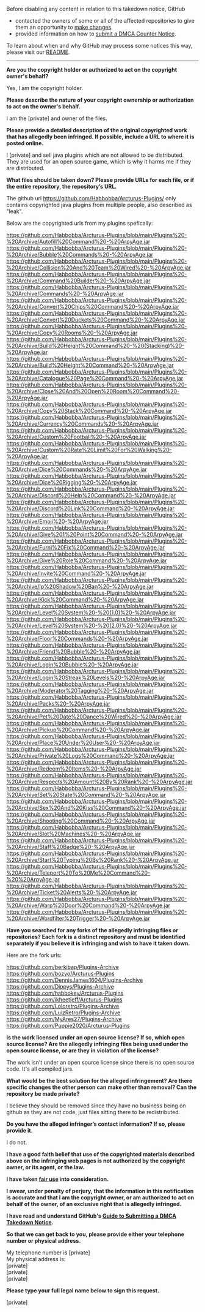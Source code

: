 Before disabling any content in relation to this takedown notice, GitHub
- contacted the owners of some or all of the affected repositories to give them an opportunity to [make changes](https://docs.github.com/en/github/site-policy/dmca-takedown-policy#a-how-does-this-actually-work).
- provided information on how to [submit a DMCA Counter Notice](https://docs.github.com/en/articles/guide-to-submitting-a-dmca-counter-notice).

To learn about when and why GitHub may process some notices this way, please visit our [README](https://github.com/github/dmca/blob/master/README.md).

---

**Are you the copyright holder or authorized to act on the copyright owner's behalf?**

Yes, I am the copyright holder.

**Please describe the nature of your copyright ownership or authorization to act on the owner's behalf.**

I am the [private] and owner of the files.

**Please provide a detailed description of the original copyrighted work that has allegedly been infringed. If possible, include a URL to where it is posted online.**

I [private] and sell java plugins which are not allowed to be distributed.  
They are used for an open source game, which is why it harms me if they are distributed.

**What files should be taken down? Please provide URLs for each file, or if the entire repository, the repository’s URL.**

The github url https://github.com/Habbobba/Arcturus-Plugins/ only contains copyrighted java plugins from multiple people, also described as "leak".

Below are the copyrighted urls from my plugins spefically:

https://github.com/Habbobba/Arcturus-Plugins/blob/main/Plugins%20-%20Archive/Autofill%20Command%20-%20ArpyAge.jar  
https://github.com/Habbobba/Arcturus-Plugins/blob/main/Plugins%20-%20Archive/Bubble%20Commands%20-%20ArpyAge.jar  
https://github.com/Habbobba/Arcturus-Plugins/blob/main/Plugins%20-%20Archive/Collision%20And%20Team%20Wired%20-%20ArpyAge.jar  
https://github.com/Habbobba/Arcturus-Plugins/blob/main/Plugins%20-%20Archive/Command%20Builder%20-%20ArpyAge.jar  
https://github.com/Habbobba/Arcturus-Plugins/blob/main/Plugins%20-%20Archive/Commands%20-%20ArpyAge.jar  
https://github.com/Habbobba/Arcturus-Plugins/blob/main/Plugins%20-%20Archive/Convert%20Chips%20Command%20-%20ArpyAge.jar  
https://github.com/Habbobba/Arcturus-Plugins/blob/main/Plugins%20-%20Archive/Convert%20Duckets%20Command%20-%20ArpyAge.jar  
https://github.com/Habbobba/Arcturus-Plugins/blob/main/Plugins%20-%20Archive/Copy%20Rooms%20-%20ArpyAge.jar  
https://github.com/Habbobba/Arcturus-Plugins/blob/main/Plugins%20-%20Archive/Build%20Height%20Command%20-%20(Stacking)%20-%20ArpyAge.jar  
https://github.com/Habbobba/Arcturus-Plugins/blob/main/Plugins%20-%20Archive/Build%20Height%20Command%20-%20ArpyAge.jar  
https://github.com/Habbobba/Arcturus-Plugins/blob/main/Plugins%20-%20Archive/Catalogue%20Page%20Command%20-%20ArpyAge.jar  
https://github.com/Habbobba/Arcturus-Plugins/blob/main/Plugins%20-%20Archive/Close%20And%20Open%20Room%20Command%20-%20ArpyAge.jar  
https://github.com/Habbobba/Arcturus-Plugins/blob/main/Plugins%20-%20Archive/Copy%20Stack%20Command%20-%20ArpyAge.jar  
https://github.com/Habbobba/Arcturus-Plugins/blob/main/Plugins%20-%20Archive/Currency%20Commands%20-%20ArpyAge.jar  
https://github.com/Habbobba/Arcturus-Plugins/blob/main/Plugins%20-%20Archive/Custom%20Football%20-%20ArpyAge.jar  
https://github.com/Habbobba/Arcturus-Plugins/blob/main/Plugins%20-%20Archive/Custom%20Rate%20Limit%20For%20Walking%20-%20ArpyAge.jar  
https://github.com/Habbobba/Arcturus-Plugins/blob/main/Plugins%20-%20Archive/Dice%20Commands%20-%20ArpyAge.jar  
https://github.com/Habbobba/Arcturus-Plugins/blob/main/Plugins%20-%20Archive/Dice%20Rigging%20-%20ArpyAge.jar  
https://github.com/Habbobba/Arcturus-Plugins/blob/main/Plugins%20-%20Archive/Discord%20Help%20Command%20-%20ArpyAge.jar  
https://github.com/Habbobba/Arcturus-Plugins/blob/main/Plugins%20-%20Archive/Discord%20Link%20Command%20-%20ArpyAge.jar  
https://github.com/Habbobba/Arcturus-Plugins/blob/main/Plugins%20-%20Archive/Emoji%20-%20ArpyAge.jar  
https://github.com/Habbobba/Arcturus-Plugins/blob/main/Plugins%20-%20Archive/Give%201%20Point%20Command%20-%20ArpyAge.jar  
https://github.com/Habbobba/Arcturus-Plugins/blob/main/Plugins%20-%20Archive/Furni%20Fix%20Command%20-%20ArpyAge.jar  
https://github.com/Habbobba/Arcturus-Plugins/blob/main/Plugins%20-%20Archive/Give%20Role%20Command%20-%20ArpyAge.jar  
https://github.com/Habbobba/Arcturus-Plugins/blob/main/Plugins%20-%20Archive/Invite%20Command%20-%20ArpyAge.jar  
https://github.com/Habbobba/Arcturus-Plugins/blob/main/Plugins%20-%20Archive/Ip%20Shadow%20Ban%20-%20ArpyAge.jar  
https://github.com/Habbobba/Arcturus-Plugins/blob/main/Plugins%20-%20Archive/Kick%20Command%20-%20ArpyAge.jar  
https://github.com/Habbobba/Arcturus-Plugins/blob/main/Plugins%20-%20Archive/Level%20System%20-%20(1.0)%20-%20ArpyAge.jar  
https://github.com/Habbobba/Arcturus-Plugins/blob/main/Plugins%20-%20Archive/Level%20System%20-%20(2.0)%20-%20ArpyAge.jar  
https://github.com/Habbobba/Arcturus-Plugins/blob/main/Plugins%20-%20Archive/Floor%20Commands%20-%20ArpyAge.jar  
https://github.com/Habbobba/Arcturus-Plugins/blob/main/Plugins%20-%20Archive/Friend%20Bubble%20-%20ArpyAge.jar  
https://github.com/Habbobba/Arcturus-Plugins/blob/main/Plugins%20-%20Archive/Login%20Bubble%20-%20ArpyAge.jar  
https://github.com/Habbobba/Arcturus-Plugins/blob/main/Plugins%20-%20Archive/Login%20Streak%20Levels%20-%20ArpyAge.jar  
https://github.com/Habbobba/Arcturus-Plugins/blob/main/Plugins%20-%20Archive/Moderator%20Tagging%20-%20ArpyAge.jar  
https://github.com/Habbobba/Arcturus-Plugins/blob/main/Plugins%20-%20Archive/Packs%20-%20ArpyAge.jar  
https://github.com/Habbobba/Arcturus-Plugins/blob/main/Plugins%20-%20Archive/Pet%20Date%20Dance%20Wired%20-%20ArpyAge.jar  
https://github.com/Habbobba/Arcturus-Plugins/blob/main/Plugins%20-%20Archive/Pickup%20Command%20-%20ArpyAge.jar  
https://github.com/Habbobba/Arcturus-Plugins/blob/main/Plugins%20-%20Archive/Place%20Under%20User%20-%20ArpyAge.jar  
https://github.com/Habbobba/Arcturus-Plugins/blob/main/Plugins%20-%20Archive/Private%20Logs%20Command%20-%20ArpyAge.jar  
https://github.com/Habbobba/Arcturus-Plugins/blob/main/Plugins%20-%20Archive/Redeem%20Items%20-%20ArpyAge.jar  
https://github.com/Habbobba/Arcturus-Plugins/blob/main/Plugins%20-%20Archive/Respects%20Amount%20By%20Rank%20-%20ArpyAge.jar  
https://github.com/Habbobba/Arcturus-Plugins/blob/main/Plugins%20-%20Archive/Set%20State%20Command%20-%20ArpyAge.jar  
https://github.com/Habbobba/Arcturus-Plugins/blob/main/Plugins%20-%20Archive/Sex%20And%20Kiss%20Command%20-%20ArpyAge.jar  
https://github.com/Habbobba/Arcturus-Plugins/blob/main/Plugins%20-%20Archive/Shooting%20Command%20-%20ArpyAge.jar  
https://github.com/Habbobba/Arcturus-Plugins/blob/main/Plugins%20-%20Archive/Slot%20Machines%20-%20ArpyAge.jar  
https://github.com/Habbobba/Arcturus-Plugins/blob/main/Plugins%20-%20Archive/Staff%20Badge%20-%20ArpyAge.jar  
https://github.com/Habbobba/Arcturus-Plugins/blob/main/Plugins%20-%20Archive/Start%20Typing%20By%20Rank%20-%20ArpyAge.jar  
https://github.com/Habbobba/Arcturus-Plugins/blob/main/Plugins%20-%20Archive/Teleport%20To%20Me%20Command%20-%20%20ArpyAge.jar  
https://github.com/Habbobba/Arcturus-Plugins/blob/main/Plugins%20-%20Archive/Ticket%20Alerts%20-%20ArpyAge.jar  
https://github.com/Habbobba/Arcturus-Plugins/blob/main/Plugins%20-%20Archive/Warp%20Door%20Command%20-%20ArpyAge.jar  
https://github.com/Habbobba/Arcturus-Plugins/blob/main/Plugins%20-%20Archive/Wordfilter%20Trigger%20-%20ArpyAge.jar  

**Have you searched for any forks of the allegedly infringing files or repositories? Each fork is a distinct repository and must be identified separately if you believe it is infringing and wish to have it taken down.**

Here are the fork urls:

https://github.com/berkibap/Plugins-Archive  
https://github.com/bozyo/Arcturus-Plugins  
https://github.com/DennisJames1604/Plugins-Archive  
https://github.com/Dippys/Plugins-Archive  
https://github.com/habbokey/Arcturus-Plugins  
https://github.com/ikheetjeff/Arcturus-Plugins  
https://github.com/Loloretro/Plugins-Archive  
https://github.com/LuizRetro/Plugins-Archive  
https://github.com/MyAres27/Plugins-Archive  
https://github.com/Puppie2020/Arcturus-Plugins

**Is the work licensed under an open source license? If so, which open source license? Are the allegedly infringing files being used under the open source license, or are they in violation of the license?**

The work isn't under an open source license since there is no open source code. It's all compiled jars.

**What would be the best solution for the alleged infringement? Are there specific changes the other person can make other than removal? Can the repository be made private?**

I believe they should be removed since they have no business being on github as they are not code, just files sitting there to be redistributed.

**Do you have the alleged infringer’s contact information? If so, please provide it.**

I do not.

**I have a good faith belief that use of the copyrighted materials described above on the infringing web pages is not authorized by the copyright owner, or its agent, or the law.**

**I have taken <a href="https://www.lumendatabase.org/topics/22">fair use</a> into consideration.**

**I swear, under penalty of perjury, that the information in this notification is accurate and that I am the copyright owner, or am authorized to act on behalf of the owner, of an exclusive right that is allegedly infringed.**

**I have read and understand GitHub's <a href="https://docs.github.com/articles/guide-to-submitting-a-dmca-takedown-notice/">Guide to Submitting a DMCA Takedown Notice</a>.**

**So that we can get back to you, please provide either your telephone number or physical address.**

My telephone number is [private]  
My physical address is:  
[private]  
[private]  
[private]

**Please type your full legal name below to sign this request.**

[private]
